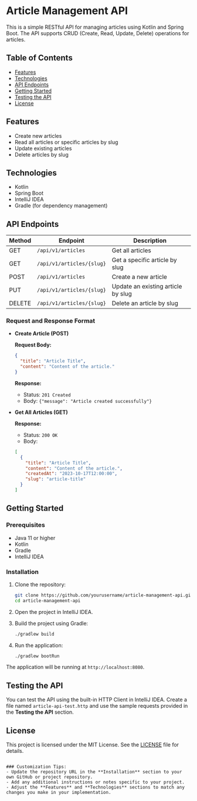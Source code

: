 
# Article Management API

This is a simple RESTful API for managing articles using Kotlin and Spring Boot. The API supports CRUD (Create, Read, Update, Delete) operations for articles.

## Table of Contents
- [Features](#features)
- [Technologies](#technologies)
- [API Endpoints](#api-endpoints)
- [Getting Started](#getting-started)
- [Testing the API](#testing-the-api)
- [License](#license)

## Features
- Create new articles
- Read all articles or specific articles by slug
- Update existing articles
- Delete articles by slug

## Technologies
- Kotlin
- Spring Boot
- IntelliJ IDEA
- Gradle (for dependency management)

## API Endpoints

| Method | Endpoint                          | Description                                 |
|--------|-----------------------------------|---------------------------------------------|
| GET    | `/api/v1/articles`                | Get all articles                           |
| GET    | `/api/v1/articles/{slug}`         | Get a specific article by slug             |
| POST   | `/api/v1/articles`                | Create a new article                       |
| PUT    | `/api/v1/articles/{slug}`         | Update an existing article by slug         |
| DELETE | `/api/v1/articles/{slug}`         | Delete an article by slug                  |

### Request and Response Format

- **Create Article (POST)**

  **Request Body:**
  ```json
  {
    "title": "Article Title",
    "content": "Content of the article."
  }
  ```

  **Response:**
  - Status: `201 Created`
  - Body: `{"message": "Article created successfully"}`

- **Get All Articles (GET)**

  **Response:**
  - Status: `200 OK`
  - Body: 
  ```json
  [
    {
      "title": "Article Title",
      "content": "Content of the article.",
      "createdAt": "2023-10-17T12:00:00",
      "slug": "article-title"
    }
  ]
  ```

## Getting Started

### Prerequisites
- Java 11 or higher
- Kotlin
- Gradle
- IntelliJ IDEA

### Installation

1. Clone the repository:
   ```bash
   git clone https://github.com/yourusername/article-management-api.git
   cd article-management-api
   ```

2. Open the project in IntelliJ IDEA.

3. Build the project using Gradle:
   ```bash
   ./gradlew build
   ```

4. Run the application:
   ```bash
   ./gradlew bootRun
   ```

The application will be running at `http://localhost:8080`.

## Testing the API

You can test the API using the built-in HTTP Client in IntelliJ IDEA. Create a file named `article-api-test.http` and use the sample requests provided in the **Testing the API** section.

## License

This project is licensed under the MIT License. See the [LICENSE](LICENSE) file for details.
```

### Customization Tips:
- Update the repository URL in the **Installation** section to your own GitHub or project repository.
- Add any additional instructions or notes specific to your project.
- Adjust the **Features** and **Technologies** sections to match any changes you make in your implementation. 
